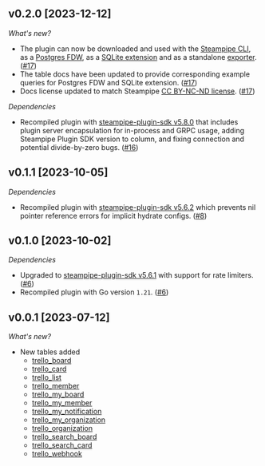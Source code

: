 ## v0.2.0 [2023-12-12]

_What's new?_

- The plugin can now be downloaded and used with the [Steampipe CLI](https://steampipe.io/docs), as a [Postgres FDW](https://steampipe.io/docs/steampipe_postgres/overview), as a [SQLite extension](https://steampipe.io/docs//steampipe_sqlite/overview) and as a standalone [exporter](https://steampipe.io/docs/steampipe_export/overview). ([#17](https://github.com/turbot/steampipe-plugin-trello/pull/17))
- The table docs have been updated to provide corresponding example queries for Postgres FDW and SQLite extension. ([#17](https://github.com/turbot/steampipe-plugin-trello/pull/17))
- Docs license updated to match Steampipe [CC BY-NC-ND license](https://github.com/turbot/steampipe-plugin-trello/blob/main/docs/LICENSE). ([#17](https://github.com/turbot/steampipe-plugin-trello/pull/17))

_Dependencies_

- Recompiled plugin with [steampipe-plugin-sdk v5.8.0](https://github.com/turbot/steampipe-plugin-sdk/blob/main/CHANGELOG.md#v580-2023-12-11) that includes plugin server encapsulation for in-process and GRPC usage, adding Steampipe Plugin SDK version to  column, and fixing connection and potential divide-by-zero bugs. ([#16](https://github.com/turbot/steampipe-plugin-trello/pull/16))

## v0.1.1 [2023-10-05]

_Dependencies_

- Recompiled plugin with [steampipe-plugin-sdk v5.6.2](https://github.com/turbot/steampipe-plugin-sdk/blob/main/CHANGELOG.md#v562-2023-10-03) which prevents nil pointer reference errors for implicit hydrate configs. ([#8](https://github.com/turbot/steampipe-plugin-trello/pull/8))

## v0.1.0 [2023-10-02]

_Dependencies_

- Upgraded to [steampipe-plugin-sdk v5.6.1](https://github.com/turbot/steampipe-plugin-sdk/blob/main/CHANGELOG.md#v561-2023-09-29) with support for rate limiters. ([#6](https://github.com/turbot/steampipe-plugin-trello/pull/6))
- Recompiled plugin with Go version `1.21`. ([#6](https://github.com/turbot/steampipe-plugin-trello/pull/6))

## v0.0.1 [2023-07-12]

_What's new?_

- New tables added
  - [trello_board](https://hub.steampipe.io/plugins/turbot/trello/tables/trello_board)
  - [trello_card](https://hub.steampipe.io/plugins/turbot/trello/tables/trello_card)
  - [trello_list](https://hub.steampipe.io/plugins/turbot/trello/tables/trello_list)
  - [trello_member](https://hub.steampipe.io/plugins/turbot/trello/tables/trello_member)
  - [trello_my_board](https://hub.steampipe.io/plugins/turbot/trello/tables/trello_my_board)
  - [trello_my_member](https://hub.steampipe.io/plugins/turbot/trello/tables/trello_my_member)
  - [trello_my_notification](https://hub.steampipe.io/plugins/turbot/trello/tables/trello_my_notification)
  - [trello_my_organization](https://hub.steampipe.io/plugins/turbot/trello/tables/trello_my_organization)
  - [trello_organization](https://hub.steampipe.io/plugins/turbot/trello/tables/trello_organization)
  - [trello_search_board](https://hub.steampipe.io/plugins/turbot/trello/tables/trello_search_board)
  - [trello_search_card](https://hub.steampipe.io/plugins/turbot/trello/tables/trello_search_card)
  - [trello_webhook](https://hub.steampipe.io/plugins/turbot/trello/tables/trello_webhook)

